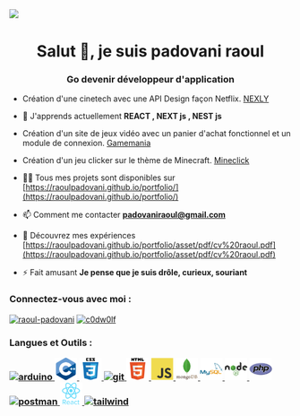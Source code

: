
<img src="https://cdn.pixabay.com/photo/2018/09/27/09/22/artificial-intelligence-3706562_1280.jpg">
<h1 align="center">Salut 👋, je suis padovani raoul</h1>
<h3 align="center">Go devenir développeur d'application</h3>

- Création d'une cinetech avec une API Design façon Netflix. [NEXLY](https://raoul-padovani.students-laplateforme.io/cinetech/)

- 🌱 J'apprends actuellement **REACT , NEXT js , NEST js**

- Création d'un site de jeux vidéo avec un panier d'achat fonctionnel et un module de connexion. [Gamemania](https://raoul-padovani.students-laplateforme.io/Gamemania/)

- Création d'un jeu clicker sur le thème de Minecraft. [Mineclick](https://raoul-padovani.students-laplateforme.io/clicker/)

- 👨‍💻 Tous mes projets sont disponibles sur [https://raoulpadovani.github.io/portfolio/](https://raoulpadovani.github.io/portfolio/)

- 📫 Comment me contacter **padovaniraoul@gmail.com**

- 📄 Découvrez mes expériences [https://raoulpadovani.github.io/portfolio/asset/pdf/cv%20raoul.pdf](https://raoulpadovani.github.io/portfolio/asset/pdf/cv%20raoul.pdf)

- ⚡ Fait amusant **Je pense que je suis drôle, curieux, souriant**

<h3 align="left">Connectez-vous avec moi :</h3>
<p align="left">
<a href="https://linkedin.com/in/raoul-padovani" target="blank"><img align="center" src="https://raw.githubusercontent.com/rahuldkjain/github-profile-readme-generator/master/src/images/icons/Social/linked-in-alt.svg" alt="raoul-padovani" height="30" width="40" /></a>
<a href="https://instagram.com/c0dw0lf" target="blank"><img align="center" src="https://raw.githubusercontent.com/rahuldkjain/github-profile-readme-generator/master/src/images/icons/Social/instagram.svg" alt="c0dw0lf" height="30" width="40" /></a>
</p>

<h3 align="left">Langues et Outils :
<p align="left"> <a href="https://www.arduino.cc/" target="_blank" rel="noreferrer"> <img src="https://cdn.worldvectorlogo.com/logos/arduino-1.svg" alt="arduino" width="40" height="40"/> </a> <a href="https://www.w3schools.com/cpp/" target="_blank" rel="noreferrer"> <img src="https://raw.githubusercontent.com/devicons/devicon/master/icons/cplusplus/cplusplus-original.svg" alt="cplusplus" width="40" height="40"/> </a> <a href="https://www.w3schools.com/css/" target="_blank" rel="noreferrer"> <img src="https://raw.githubusercontent.com/devicons/devicon/master/icons/css3/css3-original-wordmark.svg" alt="css3" width="40" height="40"/> </a> <a href="https://git-scm.com/" target="_blank" rel="noreferrer"> <img src="https://www.vectorlogo.zone/logos/git-scm/git-scm-icon.svg" alt="git" width="40" height="40"/> </a> <a href="https://www.w3.org/html/" target="_blank" rel="noreferrer"> <img src="https://raw.githubusercontent.com/devicons/devicon/master/icons/html5/html5-original-wordmark.svg" alt="html5" width="40" height="40"/> </a> <a href="https://developer.mozilla.org/en-US/docs/Web/JavaScript" target="_blank" rel="noreferrer"> <img src="https://raw.githubusercontent.com/devicons/devicon/master/icons/javascript/javascript-original.svg" alt="javascript" width="40" height="40"/> </a> <a href="https://www.mongodb.com/" target="_blank" rel="noreferrer"> <img src="https://raw.githubusercontent.com/devicons/devicon/master/icons/mongodb/mongodb-original-wordmark.svg" alt="mongodb" width="40" height="40"/> </a> <a href="https://www.mysql.com/" target="_blank" rel="noreferrer"> <img src="https://raw.githubusercontent.com/devicons/devicon/master/icons/mysql/mysql-original-wordmark.svg" alt="mysql" width="40" height="40"/> </a> <a href="https://nodejs.org" target="_blank" rel="noreferrer"> <img src="https://raw.githubusercontent.com/devicons/devicon/master/icons/nodejs/nodejs-original-wordmark.svg" alt="nodejs" width="40" height="40"/> </a> <a href="https://www.php.net" target="_blank" rel="noreferrer"> <img src="https://raw.githubusercontent.com/devicons/devicon/master/icons/php/php-original.svg" alt="php" width="40" height="40"/> </a> <a href="https://postman.com" target="_blank" rel="noreferrer"> <img src="https://www.vectorlogo.zone/logos/getpostman/getpostman-icon.svg" alt="postman" width="40" height="40"/> </a> <a href="https://reactjs.org/" target="_blank" rel="noreferrer"> <img src="https://raw.githubusercontent.com/devicons/devicon/master/icons/react/react-original-wordmark.svg" alt="react" width="40" height="40"/> </a> <a href="https://tailwindcss.com/" target="_blank" rel="noreferrer"> <img src="https://www.vectorlogo.zone/logos/tailwindcss/tailwindcss-icon.svg" alt="tailwind" width="40" height="40"/> </a> </p>





<!--
**raoulpadovani/raoulpadovani** is a ✨ _special_ ✨ repository because its `README.md` (this file) appears on your GitHub profile.

Here are some ideas to get you started:

- 🔭 I’m currently working on ...
- 🌱 I’m currently learning ...
- 👯 I’m looking to collaborate on ...
- 🤔 I’m looking for help with ...
- 💬 Ask me about ...
- 📫 How to reach me: ...
- 😄 Pronouns: ...
- ⚡ Fun fact: ...
-->
